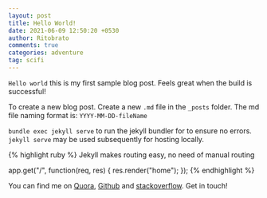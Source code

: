 ```yaml
---
layout: post
title: Hello World!
date: 2021-06-09 12:50:20 +0530
author: Ritobrato
comments: true
categories: adventure
tag: scifi
---
```


`Hello world` this is my first sample blog post. Feels great when the build is successful!

To create a new blog post. Create a new `.md` file in the `_posts` folder. The md file naming format is: `YYYY-MM-DD-fileName`

`bundle exec jekyll serve` to run the jekyll bundler for to ensure no errors. `jekyll serve` may be used subsequently for hosting locally.

{% highlight ruby %}
Jekyll makes routing easy, no need of manual routing

app.get("/", function(req, res) {
  res.render("home");
});
{% endhighlight %}

You can find me on [Quora][quora], [Github][github] and [stackoverflow][stack]. Get in touch!

[quora]: https://www.quora.com/profile/Ritobrato-Chatterjee
[github]: https://github.com/Ritobrato
[stack]: https://stackoverflow.com/users/16102838/ritobrato-chatterjee
